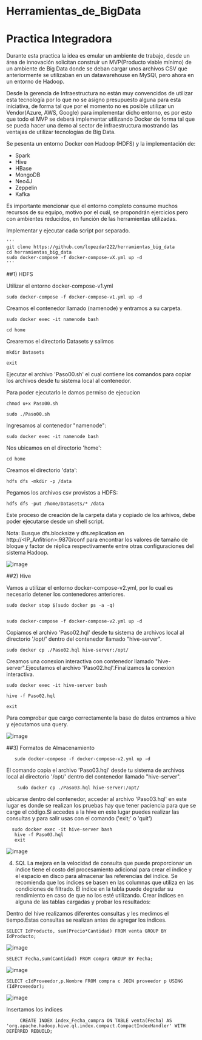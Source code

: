 # Herramientas_de_BigData

# Practica Integradora

Durante esta practica la idea es emular un ambiente de trabajo, desde un área de innovación solicitan construir un MVP(Producto viable mínimo) de un ambiente de Big Data donde se deban cargar unos archivos CSV que anteriormente se utilizaban en un datawarehouse en MySQl, pero ahora en un entorno de Hadoop.

Desde la gerencia de Infraestructura no están muy convencidos de utilizar esta tecnología por lo que no se asigno presupuesto alguna para esta iniciativa, de forma tal que por el momento no es posible utilizar un Vendor(Azure, AWS, Google) para implementar dicho entorno, es por esto que todo el MVP se deberá implementar utilizando Docker de forma tal que se pueda hacer una demo al sector de infraestructura mostrando las ventajas de utilizar tecnologías de Big Data.


Se pesenta un entorno Docker con Hadoop (HDFS) y la implementación de:
* Spark
* Hive
* HBase
* MongoDB
* Neo4J
* Zeppelin
* Kafka


Es importante mencionar que el entorno completo consume muchos recursos de su equipo, motivo por el cuál, se propondrán ejercicios pero con ambientes reducidos, en función de las herramientas utilizadas.

Implementar y ejecutar cada script por separado. 

    '''
    git clone https://github.com/lopezdar222/herramientas_big_data
    cd herramientas_big_data
    sudo docker-compose -f docker-compose-vX.yml up -d
    '''

##1) HDFS

Utilizar el entorno docker-compose-v1.yml

    sudo docker-compose -f docker-compose-v1.yml up -d

Creamos el contenedor llamado (namenode) y entramos a su carpeta.
        
    sudo docker exec -it namenode bash
    
    cd home 

Crearemos el directorio Datasets y salimos
        
    mkdir Datasets

    exit

Ejecutar el archivo 'Paso00.sh' el cual contiene los comandos para copiar los archivos desde tu sistema local al contenedor.
 
Para poder ejecutarlo le damos permiso de ejecucion

    chmod u+x Paso00.sh

    sudo ./Paso00.sh
        
Ingresamos al contenedor "namenode":

    sudo docker exec -it namenode bash

Nos ubicamos en el directorio 'home':

    cd home
    
Creamos el directorio 'data':

    hdfs dfs -mkdir -p /data
    
Pegamos los archivos csv provistos a HDFS:

    hdfs dfs -put /home/Datasets/* /data

Este proceso de creación de la carpeta data y copiado de los arhivos, debe poder ejecutarse desde un shell script.

Nota: Busque dfs.blocksize y dfs.replication en http://<IP_Anfitrion>:9870/conf para encontrar los valores de tamaño de bloque y factor de réplica respectivamente entre otras configuraciones del sistema Hadoop.

![image](https://github.com/ylathan/Herramientas-de-BigData/assets/98925562/596a9f3f-0322-4eab-a5b8-71ff7263a386)

##2) Hive

Vamos a utilizar el entorno docker-compose-v2.yml, por lo cual es necesario detener los contenedores anteriores.

    sudo docker stop $(sudo docker ps -a -q)
        
   
    sudo docker-compose -f docker-compose-v2.yml up -d
        
   
Copiamos el archivo 'Paso02.hql' desde tu sistema de archivos local al directorio '/opt/' dentro del contenedor llamado "hive-server".

    sudo docker cp ./Paso02.hql hive-server:/opt/

         
 Creamos una conexion interactiva con contenedor llamado "hive-server".Ejecutamos el archivo 'Paso02.hql'.Finalizamos la conexion interactiva.

    sudo docker exec -it hive-server bash
      
    hive -f Paso02.hql
       
    exit

Para comprobar que cargo correctamente la base de datos entramos a hive y ejecutamos una query.

![image](https://github.com/ylathan/Herramientas-de-BigData/assets/98925562/254ed713-c805-4fca-bbc9-ac073f1f5f04)

##3) Formatos de Almacenamiento

       sudo docker-compose -f docker-compose-v2.yml up -d
El comando copia el archivo 'Paso03.hql' desde tu sistema de archivos local al directorio '/opt/' dentro del contenedor llamado "hive-server".
        
        sudo docker cp ./Paso03.hql hive-server:/opt/

ubicarse dentro del contenedor, acceder al archivo 'Paso03.hql'  en este lugar es donde se realizan los pruebas hay que tener paciencia para que se carge el código.Si accedes a la hive en este lugar puedes realizar las consultas y para salir usas con el comando ('exit;' o 'quit')

      sudo docker exec -it hive-server bash
       hive -f Paso03.hql
       exit

![image](https://github.com/ylathan/Herramientas-de-BigData/assets/98925562/137fdd60-9f2c-433b-b6d3-65ea8083e65a)

4) SQL
La mejora en la velocidad de consulta que puede proporcionar un índice tiene el costo del procesamiento adicional para crear el índice y el espacio en disco para almacenar las referencias del índice. Se recomienda que los índices se basen en las columnas que utiliza en las condiciones de filtrado. El índice en la tabla puede degradar su rendimiento en caso de que no los esté utilizando. Crear índices en alguna de las tablas cargadas y probar los resultados:

Dentro del hive realizamos diferentes consultas y les medimos el tiempo.Estas consultas se realizan antes de agregar los indices.

    SELECT IdProducto, sum(Precio*Cantidad) FROM venta GROUP BY IdProducto;
![image](https://github.com/ylathan/Herramientas-de-BigData/assets/98925562/bf2d0e48-e53f-49dd-bcf9-21b11121fa6a)

    SELECT Fecha,sum(Cantidad) FROM compra GROUP BY Fecha;
![image](https://github.com/ylathan/Herramientas-de-BigData/assets/98925562/0829944a-0e44-4e14-844a-a36d3fef6de7)

    SELECT cIdProveedor,p.Nombre FROM compra c JOIN proveedor p USING (IdProveedor);
![image](https://github.com/ylathan/Herramientas-de-BigData/assets/98925562/6e5f1788-3e3f-4df3-bbb1-f970fdea6c3d)


Insertamos los indices

         CREATE INDEX index_Fecha_compra ON TABLE venta(Fecha) AS 'org.apache.hadoop.hive.ql.index.compact.CompactIndexHandler' WITH DEFERRED REBUILD;
         








   










        


